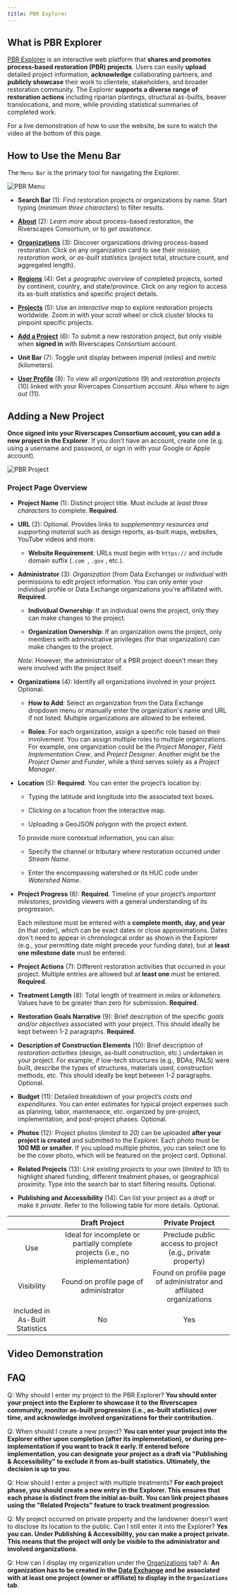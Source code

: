 ```yaml
---
title: PBR Explorer
---
```


## What is PBR Explorer

[PBR Explorer](https://pbr.riverscapes.net/) is an interactive web platform that **shares and promotes process-based restoration (PBR) projects**. Users can easily **upload** detailed project information, **acknowledge** collaborating partners, and **publicly showcase** their work to clientele, stakeholders, and broader restoration community. The Explorer **supports a diverse range of restoration actions** including riparian plantings, structural as-builts, beaver translocations, and more, while providing statistical summaries of completed work. 

For a live demonstration of how to use the website, be sure to watch the video at the bottom of this page.

## How to Use the Menu Bar
The `Menu Bar` is the primary tool for navigating the Explorer.

![PBR Menu](/img/products/pbr/PBR_Explorer_Image_01.png)

 - **Search Bar** (1): Find restoration projects or organizations by name. Start typing (minimum *three characters*) to filter results.
 
 - [**About**](https://pbr.riverscapes.net/about) (2): *Learn more* about process-based restoration, the Riverscapes Consortium, or to *get assistance*.
 
 - [**Organizations**](https://pbr.riverscapes.net/organizations) (3): Discover organizations driving process-based restoration. Click on any organization card to see their *mission, restoration work, or as-built statistics* (project total, structure count, and aggregated length).
 
 - [**Regions**](https://pbr.riverscapes.net/regions) (4): Get a *geographic overview* of completed projects, sorted by continent, country, and state/province. Click on any region to access its as-built statistics and specific project details.
 
 - [**Projects**](https://pbr.riverscapes.net/projects) (5): Use an *interactive map* to explore restoration projects worldwide. Zoom in with your scroll wheel or click cluster blocks to pinpoint specific projects.
 
 - [**Add a Project**](https://pbr.riverscapes.net/add-project) (6): To submit a new restoration project, but only visible when **signed in** with Riverscapes Consortium account.    
 
 - **Unit Bar** (7): Toggle unit display between *imperial* (miles) and *metric* (kilometers). 
 
 - [**User Profile**](https://pbr.riverscapes.net/profile) (8): To view all *organizations* (9) and *restoration projects* (10) linked with your Rivercapes Consortium account. Also where to *sign out* (11).
 

## Adding a New Project

**Once signed into your Riverscapes Consortium account, you can add a new project in the Explorer**. If you don’t have an account, create one (e.g. using a username and password, or sign in with your Google or Apple account). 

![PBR Project](/img/products/pbr/PBR_Explorer_Image_02.png)

### Project Page Overview 

 - **Project Name** (1): Distinct project title. Must include at *least three characters* to complete. **Required**. 

 - **URL** (2): Optional. Provides links to *supplementary resources and supporting material* such as design reports, as-built maps, websites, YouTube videos and more.
   - **Website Requirement**: URLs must begin with `https://` and include domain suffix (`.com `, `.gov` , etc.). 

 - **Administrator** (3): *Organization* (from Data Exchange) or *individual* with permissions to edit project information. You can only enter your individual profile or Data Exchange organizations you're affiliated with. **Required**. 

   - **Individual Ownership**: If an individual owns the project, only they can make changes to the project. 

   - **Organization Ownership**: If an organization owns the project, only members with administrative privileges (for that organization) can make changes to the project.   

   *Note*: However, the administrator of a PBR project doesn’t mean they were involved with the project itself.

 - **Organizations** (4): Identify all organizations involved in your project. Optional. 

   - **How to Add**: Select an organization from the Data Exchange dropdown menu or manually enter the organization's name and URL if not listed.  Multiple organizations are allowed to be entered. 

   - **Roles**: For each organization, assign a specific role based on their involvement. You can assign multiple roles to multiple organizations. For example, one organization could be the *Project Manager*, *Field Implementation Crew*, and *Project Designer*. Another might be the *Project Owner* and *Funder*, while a third serves solely as a *Project Manager*. 

 - **Location** (5): **Required**. You can enter the project’s location by: 

   - Typing the latitude and longitude into the associated text boxes.  

   - Clicking on a location from the interactive map.

   - Uploading a GeoJSON polygon with the project extent. 

   To provide more contextual information, you can also: 

   - Specify the channel or tributary where restoration occurred under *Stream Name*.
 
   - Enter the encompassing watershed or its HUC code under *Watershed Name*. 

  - **Project Progress** (6): **Required**. Timeline of your project’s *important milestones*, providing viewers with a general understanding of its progression. 

    Each milestone must be entered with a **complete month, day, and year** (in that order), which can be exact dates or close approximations. Dates don't need to appear in chronological order as shown in the Explorer (e.g., your permitting date might precede your funding date), but at **least one milestone date** must be entered. 
 
  - **Project Actions** (7): Different restoration activities that occurred in your project. Multiple entries are allowed but at **least one** must be entered. **Required**. 

  - **Treatment Length** (8): Total length of treatment in *miles or kilometers*. Values have to be greater than zero for submission. **Required**. 

  - **Restoration Goals Narrative** (9): Brief description of the specific *goals and/or objectives* associated with your project. This should ideally be kept between 1-2 paragraphs. **Required**. 

  - **Description of Construction Elements** (10): Brief description of *restoration activities* (design, as-built construction, etc.) undertaken in your project. For example, if low-tech structures (e.g., BDAs, PALS) were built, describe the types of structures, materials used, construction methods, etc. This should ideally be kept between 1-2 paragraphs. Optional.  
  - **Budget** (11): Detailed breakdown of your project’s *costs and expenditures*. You can enter estimates for typical project expenses such as planning, labor, maintenance, etc. organized by pre-project, implementation, and post-project phases. Optional. 

  - **Photos** (12): Project photos (*limited to 20*) can be uploaded **after your project is created** and submitted to the Explorer. Each photo must be **100 MB or smaller**. If you upload multiple photos, you can select one to be the cover photo, which will be featured on the project card. Optional. 

  - **Related Projects** (13): *Link existing projects* to your own (*limited to 10*) to highlight shared funding, different treatment phases, or geographical proximity. Type into the search bar to start filtering results. Optional. 

  - **Publishing and Accessibility** (14): Can list your project as a *draft* or make it *private*. Refer to the following table for more details. Optional.

|    |      Draft Project      |  Private Project |
|:----------:|:-------------:|:------:|
| Use | Ideal for incomplete or partially complete projects (i.e., no implementation) | Preclude public access to project (e.g., private property)  |
| Visibility | Found on profile page of administrator | Found on profile page of administrator and affiliated organizations  |
| Included in As-Built Statistics | No | Yes |

## Video Demonstration

<YouTubeEmbed videoId="Ztvf9Qk6BCQ" />

## FAQ

Q: Why should I enter my project to the PBR Explorer? **You should enter your project into the Explorer to showcase it to the Riverscapes community, monitor as-built progression (i.e., as-built statistics) over time, and acknowledge involved organizations for their contribution.**  

Q: When should I create a new project? **You can enter your project into the Explorer either upon completion (after its implementation), or during pre-implementation if you want to track it early. If entered before implementation, you can designate your project as a draft via "Publishing & Accessibility" to exclude it from as-built statistics. Ultimately, the decision is up to you**.

Q: How should I enter a project with multiple treatments? **For each project phase, you should create a new entry in the Explorer. This ensures that each phase is distinct from the initial as-built. You can link project phases using the "Related Projects" feature to track treatment progression**. 


Q: My project occurred on private property and the landowner doesn’t want to disclose its location to the public. Can I still enter it into the Explorer? **Yes you can. Under Publishing & Accessibility, you can make a project private. This means that the project will only be visible to the administrator and involved organizations**.  

Q: How can I display my organization under the [Organizations](https://pbr.riverscapes.net/organizations) tab? 
A: **An organization has to be created in the [Data Exchange](https://data.riverscapes.net/) and be associated with at least one project (owner or affiliate) to display in the `Organizations` tab**.  
